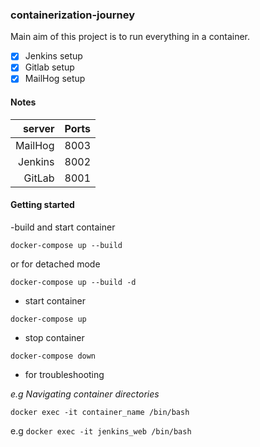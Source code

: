 ### containerization-journey

Main aim of this project is to run everything in a container.

- [x] Jenkins setup
- [x] Gitlab setup
- [x] MailHog setup

#### Notes

|server |Ports   |
|------:|-------:|
|MailHog| 8003   |
|Jenkins| 8002   |
|GitLab | 8001   |

#### Getting started

-build and start container

`docker-compose up --build`

or for detached mode

`docker-compose up --build -d`

- start container 

`docker-compose up`

- stop container

`docker-compose down`

- for troubleshooting 

*e.g Navigating container directories*

`docker exec -it container_name /bin/bash`

e.g `docker exec -it jenkins_web /bin/bash`



